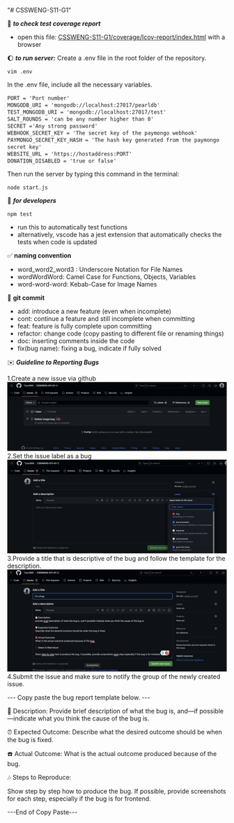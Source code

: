"# CSSWENG-S11-G1" 

:book: ***to check test coverage report***
- open this file: [CSSWENG-S11-G1/coverage/Icov-report/index.html](/coverage/lcov-report/index.html) with a browser


:moon: ***to run server:*** 
Create a .env file in the root folder of the repository.
```
vim .env
```
In the .env file, include all the necessary variables.
```
PORT = 'Port number'
MONGODB_URI = 'mongodb://localhost:27017/pearldb'
TEST_MONGODB_URI = 'mongodb://localhost:27017/test'
SALT_ROUNDS = 'can be any number higher than 0'
SECRET ='Any strong password'
WEBHOOK_SECRET_KEY = 'The secret key of the paymongo webhook'
PAYMONGO_SECRET_KEY_HASH = 'The hash key generated from the paymongo secret key'
WEBSITE_URL = 'https://hostaddress:PORT'
DONATION_DISABLED = 'true or false'
```

Then run the server by typing this command in the terminal:
```
node start.js
```

:trident: ***for developers***
```
npm test
```
- run this to automatically test functions
- alternatively, vscode has a jest extension that automatically checks the tests when code is updated
  
:white_check_mark: **naming convention**
- word_word2_word3 :  Underscore Notation for File Names
- wordWordWord: Camel Case for Functions, Objects, Variables
- word-word-word: Kebab-Case for Image Names
  
:rocket: **git commit**
- add: introduce a new feature (even when incomplete)
- cont: continue a feature and still incomplete when committing
- feat: feature is fully complete upon committing
- refactor: change code (copy pasting to different file or renaming things)
- doc: inserting comments inside the code
- fix(bug name):  fixing a bug, indicate if fully solved


:envelope: ***Guideline to Reporting Bugs***

1.Create a new issue via github
![Alt text](image.png)
2.Set the issue label as a bug
![Alt text](image-1.png)
3.Provide a title that is descriptive of the bug and follow the template for the description.
![Alt text](image-2.png)
4.Submit the issue and make sure to notify the group of the newly created issue.

--- Copy paste the bug report template below. ---


💾 Description:
Provide brief description of what the bug is, and—if possible—indicate what you think the cause of the bug is.

⏰ Expected Outcome:
Describe what the desired outcome should be when the bug is fixed.

☎️ Actual Outcome:
What is the actual outcome produced because of the bug.

🎶 Steps to Reproduce:

Show step by step how to produce the bug. If possible, provide screenshots for each step, especially if the bug is for frontend.

---End of Copy Paste---